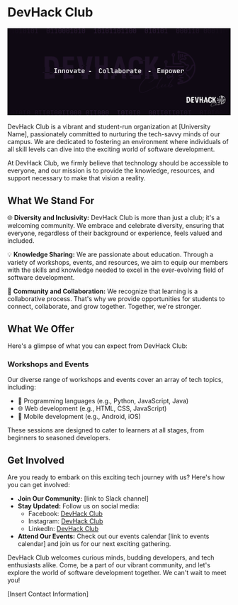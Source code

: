 # DevHack Club

![DevHack Club Logo](/Profile/Artboard%202.png)

DevHack Club is a vibrant and student-run organization at [University Name], passionately committed to nurturing the tech-savvy minds of our campus. We are dedicated to fostering an environment where individuals of all skill levels can dive into the exciting world of software development.

At DevHack Club, we firmly believe that technology should be accessible to everyone, and our mission is to provide the knowledge, resources, and support necessary to make that vision a reality.

## What We Stand For

🌐 **Diversity and Inclusivity:** DevHack Club is more than just a club; it's a welcoming community. We embrace and celebrate diversity, ensuring that everyone, regardless of their background or experience, feels valued and included.

💡 **Knowledge Sharing:** We are passionate about education. Through a variety of workshops, events, and resources, we aim to equip our members with the skills and knowledge needed to excel in the ever-evolving field of software development.

🤝 **Community and Collaboration:** We recognize that learning is a collaborative process. That's why we provide opportunities for students to connect, collaborate, and grow together. Together, we're stronger.

## What We Offer

Here's a glimpse of what you can expect from DevHack Club:

### Workshops and Events

Our diverse range of workshops and events cover an array of tech topics, including:

- 🐍 Programming languages (e.g., Python, JavaScript, Java)
- 🌐 Web development (e.g., HTML, CSS, JavaScript)
- 📱 Mobile development (e.g., Android, iOS)

These sessions are designed to cater to learners at all stages, from beginners to seasoned developers.

<!-- ### Resources

We believe in learning by doing. That's why we offer:

- 🚀 A mentorship program to connect students with experienced developers
- 💻 A code library filled with examples and tutorials to support your learning journey
- 💬 A dynamic Slack channel where you can ask questions, share insights, and collaborate on exciting projects -->

## Get Involved

Are you ready to embark on this exciting tech journey with us? Here's how you can get involved:

- **Join Our Community:** [link to Slack channel]
- **Stay Updated:** Follow us on social media:
  - Facebook: [DevHack Club](https://facebook.com/devhackclub)
  - Instagram: [DevHack Club](https://instagram.com/devhackclub)
  - LinkedIn: [DevHack Club](https://linkedin.com/company/devhackclub)
- **Attend Our Events:** Check out our events calendar [link to events calendar] and join us for our next exciting gathering.

DevHack Club welcomes curious minds, budding developers, and tech enthusiasts alike. Come, be a part of our vibrant community, and let's explore the world of software development together. We can't wait to meet you!

[Insert Contact Information]
